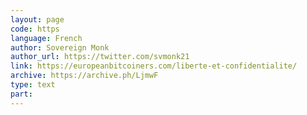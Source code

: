 ```yaml
---
layout: page
code: https
language: French
author: Sovereign Monk
author_url: https://twitter.com/svmonk21
link: https://europeanbitcoiners.com/liberte-et-confidentialite/
archive: https://archive.ph/LjmwF
type: text
part: 
---
```

